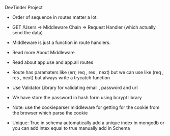 DevTinder Project

- Order of sequence in routes matter a lot. 
- GET /Users => Middleware Chain => Request Handler (which actually send the data)
- Middleware is just a function in route handlers.

- Read more About Middleware
- Read about app.use and app.all routes
- Route has paramaters like (err, req , res , next) but we can use like (req , res , next) but 
 always write a trycatch function
 - Use Validator Library for validating email , password and url 
 - We have store the password in hash form using bcrypt library 

- Note: use the cookieparser middleware for getting for the cookie from the browser which parse the cookie 

- Unique: True in schema automatically add a unique index in mongodb or you can add intex equal to true manually add in Schema 